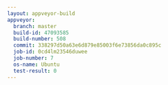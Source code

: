 ```yaml
---
layout: appveyor-build
appveyor:
  branch: master
  build-id: 47093585
  build-number: 508
  commit: 338297d50a63e6d879e85003f6e73856da0c895c
  job-id: 0cd4lm23546duwee
  job-number: 7
  os-name: Ubuntu
  test-result: 0
---
```

